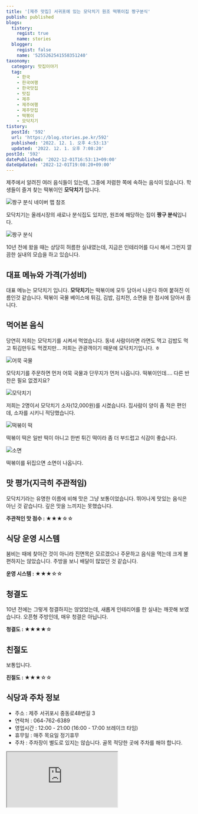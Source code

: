 ```yaml
---
title: '[제주 맛집] 서귀포에 있는 모닥치기 원조 떡볶이집 짱구분식'
publish: published
blogs:
  tistory:
    regist: true
    name: stories
  blogger:
    regist: false
    name: '5255262541558351240'
taxonomy:
  category: 맛집이야기
  tag:
    - 한국
    - 한국여행
    - 한국맛집
    - 맛집
    - 제주
    - 제주여행
    - 제주맛집
    - 떡볶이
    - 모닥치기
tistory:
  postId: '592'
  url: 'https://blog.stories.pe.kr/592'
  published: '2022. 12. 1. 오후 4:53:13'
  updated: '2022. 12. 1. 오후 7:08:20'
postId: '592'
datePublished: '2022-12-01T16:53:13+09:00'
dateUpdated: '2022-12-01T19:08:20+09:00'
---
```



제주에서 알려진 여러 음식들이 있는데, 그중에 저렴한 쪽에 속하는 음식이 있습니다. 학생들이 즐겨 찾는 떡볶이인 **모닥치기** 입니다.

![짱구 분식 네이버 맵 참조](images/2022-12-01-16-20-11.png)

모닥치기는 올레시장의 새로나 분식집도 있지만, 원조에 해당하는 집이 **짱구 분식**입니다.

![짱구 분식](./images/njo2_20220914_120855-01.jpeg)

10년 전에 왔을 때는 상당히 허름한 실내였는데, 지금은 인테리어를 다시 해서 그런지 깔끔한 실내의 모습을 하고 있습니다.

## 대표 메뉴와 가격(가성비)

대표 메뉴는 모닥치기 입니다. **모닥치기**는 떡볶이에 모두 담아서 나온다 하여 붙혀진 이름인것 같습니다. 떡볶이 국물 베이스에 튀김, 김밥, 김치전, 소면을 한 접시에 담아서 줍니다.

## 먹어본 음식

당연히 저희는 모닥치기를 시켜서 먹었습니다. 동네 사람이라면 라면도 먹고 김밥도 먹고 튀김만두도 먹겠지만... 저희는 관광객이기 때문에 모닥치기입니다. ㅎ

![어묵 국물](./images/njo2_20220914_120915-01.jpeg)

모닥치기를 주문하면 먼저 어묵 국물과 단무지가 먼저 나옵니다. 떡볶이인데.... 다른 반찬은 필요 없겠지요?

![모닥치기](./images/njo2_20220914_121458-01.jpeg)

저희는 2명이서 모닥치기 소자(12,000원)를 시켰습니다. 집사람이 양이 좀 적은 편인데, 소자를 시키니 적당했습니다.

![떡볶이 떡](./images/njo2_20220914_121552-01.jpeg)

떡볶이 떡은 일반 떡이 아니고 한번 튀긴 떡이라 좀 더 부드럽고 식감이 좋습니다.

![소면](./images/njo2_20220914_121753-01.jpeg)

떡볶이를 뒤집으면 소면이 나옵니다.

## 맛 평가(지극히 주관적임)

모닥치기라는 유명한 이름에 비해 맛은 그냥 보통이었습니다. 뛰어나게 맛있는 음식은 아닌 것 같습니다. 깊은 맛을 느끼지는 못했습니다.

<div class='alert alert-info'>
<b>주관적인 맛 점수 : </b> ★★★☆☆
</div>

## 식당 운영 시스템

붐비는 때에 찾아간 것이 아니라 진면목은 모르겠으나 주문하고 음식을 먹는데 크게 불편하지는 않았습니다. 주방을 보니 배달이 많았던 것 같습니다.

<div class='alert alert-info'>
<b>운영 시스템 : </b> ★★★☆☆
</div>

## 청결도

10년 전에는 그렇게 청결하지는 않았었는데, 새롭게 인테리어를 한 실내는 깨끗해 보였습니다. 오픈형 주방인데, 매우 청결은 아닙니다.

<div class='alert alert-info'>
<b>청결도 : </b> ★★★★☆
</div>

## 친절도

보통입니다.

<div class='alert alert-info'>
<b>친절도 : </b> ★★★☆☆
</div>

## 식당과 주차 정보

- 주소 : 제주 서귀포시 중동로48번길 3
- 연락처 : 064-762-6389
- 영업시간 : 12:00 - 21:00 (16:00 - 17:00 브레이크 타임)
- 휴무일 : 매주 목요일 정기휴무
- 주차 : 주차장이 별도로 있지는 않습니다. 골목 적당한 곳에 주차를 해야 합니다.

<div class='embed-responsive embed-responsive-16by9'>
<iframe src='https://www.google.com/maps/embed?pb=!1m18!1m12!1m3!1d1668.324939604091!2d126.56703828087846!3d33.249474768104136!2m3!1f0!2f0!3f0!3m2!1i1024!2i768!4f13.1!3m3!1m2!1s0x350c5377c5faa5cb%3A0x7e1c3974f95246ad!2z7Kex6rWs67aE7Iud!5e0!3m2!1sko!2skr!4v1669880132635!5m2!1sko!2skr' class='embed-responsive-item' allowfullscreen></iframe>
</div>
